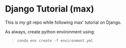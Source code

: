 # Django Tutorial (max)

This is my git repo while following max' tutorial on Django.

As always, create python environment using:
>`conda env create -f environment.yml`
